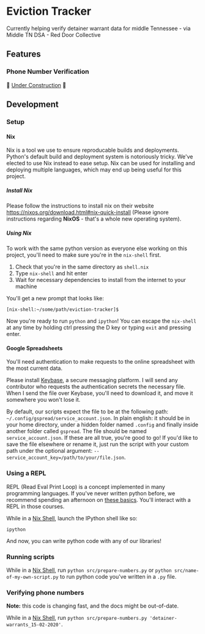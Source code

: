 # Eviction Tracker

Currently helping verify detainer warrant data for middle Tennessee - via Middle TN DSA - Red Door Collective

## Features

### Phone Number Verification

🚧 [Under Construction](/projects/1) 🚧 

## Development

### Setup

#### Nix

Nix is a tool we use to ensure reproducable builds and deployments. Python's default build and deployment system is notoriously tricky.
We've elected to use Nix instead to ease setup. Nix can be used for installing and deploying multiple languages, which may end up being useful for this project.

##### Install Nix

Please follow the instructions to install nix on their website https://nixos.org/download.html#nix-quick-install (Please ignore instructions regarding **NixOS** - that's a whole new operating system).

##### Using Nix

To work with the same python version as everyone else working on this project, you'll need to make sure you're in the `nix-shell` first.

1. Check that you're in the same directory as `shell.nix`
2. Type `nix-shell` and hit enter
3. Wait for necessary dependencies to install from the internet to your machine

You'll get a new prompt that looks like:

```
[nix-shell:~/some/path/eviction-tracker]$ 
```

Now you're ready to run `python` and `ipython`! You can escape the `nix-shell` at any time by holding ctrl pressing the D key or typing `exit` and pressing enter.

#### Google Spreadsheets

You'll need authentication to make requests to the online spreadsheet with the most current data.

Please install [Keybase](https://keybase.io/), a secure messaging platform. I will send any contributor who requests the authentication secrets the necessary file. When I send the file over Keybase, you'll need to download it, and move it somewhere you won't lose it.

By default, our scripts expect the file to be at the following path: `~/.config/gspread/service_account.json`. In plain english: it should be in your home directory, under a hidden folder named `.config` and finally inside another folder called `gspread`. The file should be named `service_account.json`. If these are all true, you're good to go! If you'd like to save the file elsewhere or rename it, just run the script with your custom path under the optional argument: `--service_account_key=/path/to/your/file.json`.

### Using a REPL

REPL (Read Eval Print Loop) is a concept implemented in many programming languages. If you've never written python before, we recommend spending an afternoon on [these basics](https://developers.google.com/edu/python). You'll interact with a REPL in those courses. 

While in a [Nix Shell](#using-nix), launch the IPython shell like so:

```
ipython
```

And now, you can write python code with any of our libraries!

### Running scripts

While in a [Nix Shell](#using-nix), run `python src/prepare-numbers.py` or `python src/name-of-my-own-script.py` to run python code you've written in a `.py` file.

### Verifying phone numbers

**Note:** this code is changing fast, and the docs might be out-of-date.

While in a [Nix Shell](#using-nix), run `python src/prepare-numbers.py 'detainer-warrants_15-02-2020'`.

